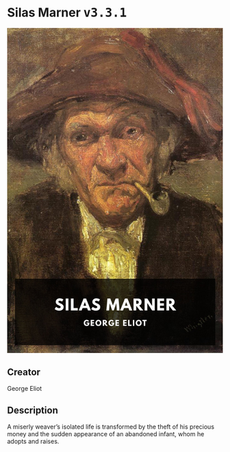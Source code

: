 
# Silas Marner <kbd>v3.3.1</kbd>

<center>
  <img src="./cover-1024.jpg"/>
</center>

## Creator
George Eliot

## Description
A miserly weaver’s isolated life is transformed by the theft of his precious money and the sudden appearance of an abandoned infant, whom he adopts and raises.
